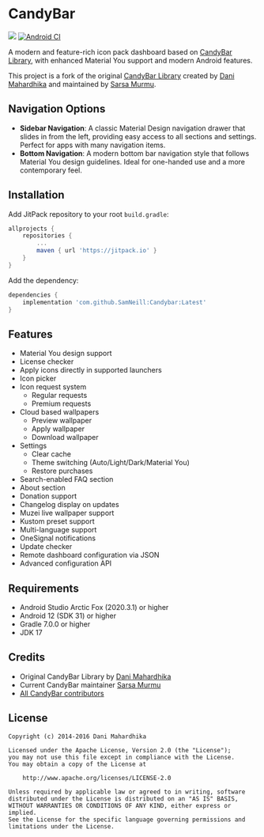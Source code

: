 # CandyBar

[![](https://jitpack.io/v/SamNeill/Candybar.svg)](https://jitpack.io/#SamNeill/Candybar)
[![Android CI](https://github.com/SamNeill/Candybar/actions/workflows/android.yml/badge.svg)](https://github.com/SamNeill/Candybar/actions/workflows/android.yml)

A modern and feature-rich icon pack dashboard based on [CandyBar Library](https://github.com/zixpo/candybar-sample), with enhanced Material You support and modern Android features.

This project is a fork of the original [CandyBar Library](https://github.com/zixpo/candybar-sample) created by [Dani Mahardhika](https://github.com/danimahardhika) and maintained by [Sarsa Murmu](https://github.com/zixpo).

## Navigation Options
- **Sidebar Navigation**: A classic Material Design navigation drawer that slides in from the left, providing easy access to all sections and settings. Perfect for apps with many navigation items.
- **Bottom Navigation**: A modern bottom bar navigation style that follows Material You design guidelines. Ideal for one-handed use and a more contemporary feel.

## Installation

Add JitPack repository to your root `build.gradle`:
```gradle
allprojects {
    repositories {
        ...
        maven { url 'https://jitpack.io' }
    }
}
```

Add the dependency:
```gradle
dependencies {
    implementation 'com.github.SamNeill:Candybar:Latest'
}
```

## Features
- Material You design support
- License checker
- Apply icons directly in supported launchers
- Icon picker
- Icon request system
  - Regular requests
  - Premium requests
- Cloud based wallpapers
  - Preview wallpaper
  - Apply wallpaper
  - Download wallpaper
- Settings
  - Clear cache
  - Theme switching (Auto/Light/Dark/Material You)
  - Restore purchases
- Search-enabled FAQ section
- About section
- Donation support
- Changelog display on updates
- Muzei live wallpaper support
- Kustom preset support
- Multi-language support
- OneSignal notifications
- Update checker
- Remote dashboard configuration via JSON
- Advanced configuration API

## Requirements
- Android Studio Arctic Fox (2020.3.1) or higher
- Android 12 (SDK 31) or higher
- Gradle 7.0.0 or higher
- JDK 17

## Credits
- Original CandyBar Library by [Dani Mahardhika](https://github.com/danimahardhika)
- Current CandyBar maintainer [Sarsa Murmu](https://github.com/zixpo)
- [All CandyBar contributors](https://github.com/zixpo/candybar-sample/graphs/contributors)

## License
```
Copyright (c) 2014-2016 Dani Mahardhika

Licensed under the Apache License, Version 2.0 (the "License");
you may not use this file except in compliance with the License.
You may obtain a copy of the License at

    http://www.apache.org/licenses/LICENSE-2.0

Unless required by applicable law or agreed to in writing, software
distributed under the License is distributed on an "AS IS" BASIS,
WITHOUT WARRANTIES OR CONDITIONS OF ANY KIND, either express or implied.
See the License for the specific language governing permissions and
limitations under the License.
```
